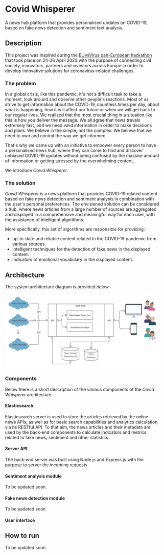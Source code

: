 # Covid Whisperer
A news hub platform that provides personalised updates on COVID-19, based on fake news detection and sentiment text analysis. 

## Description
This project was inspired during the [EUvsVirus pan-European hackathon](https://euvsvirus.org/) that took place on 24-26 April 2020 with the purpose of connecting civil society, innovators, partners and investors across Europe in order to develop innovative solutions for coronavirus-related challenges.

### The problem
In a global crisis, like this pandemic, it's not a difficult task to take a moment, look around and observe other people's reactions. Most of us strive to get information about the COVID-19, countless times per day, about what is happening, how it will affect our future or when we will get back to our regular lives. We realised that the most crucial thing in a situation like this is how you deliver the message. We all agree that news travels extremely fast, and we need valid information in order to make decisions and plans. We believe in the simple, not the complex. We believe that we need to own and control the way we get informed.

That's why we came up with an initiative to empower every person to have a personalised news hub, where they can come to find and discover unbiased COVID-19 updates without being confused by the massive amount of information or getting stressed by the overwhelming content.

We introduce *Covid Whisperer*.

### The solution
*Covid Whisperer* is a news platform that provides COVID-19 related content based on fake news detection and sentiment analysis in combination with the user's personal preferences. The envisioned solution can be considered a hub, where news articles from a large number of sources are aggregated and displayed in a comprehensive and meaningful way for each user, with the assistance of intelligent algorithms.

More specifically, this set of algorithms are responsible for providing:

- up-to-date and reliable content related to the COVID-19 pandemic from various sources.
- intelligent techniques for the detection of fake news in the displayed content.
- indicators of emotional vocabulary in the displayed content.

## Architecture
The system architecture diagram is provided below.

![alt text](https://github.com/johnantonn/covid-whisperer/blob/master/arcitecture.png)

### Components
Below there is a short description of the various components of the *Covid Whisperer* architecture.

#### Elasticsearch
Elasticsearch server is used to store the articles retrieved by the online news APIs, as well as for basic search capabilities and analytics calculation, via its RESTful API. To that aim, the news articles and their metadata are used by the back-end components to calculate indicators and metrics related to fake news, sentiment and other statistics.

#### Server API
The back-end server was built using Node.js and Express.js with the purpose to server the incoming requests.

#### Sentiment analysis module
To be updated soon.

#### Fake news detection module
To be updated soon.

#### User interface

## How to run
To be updated soon.
